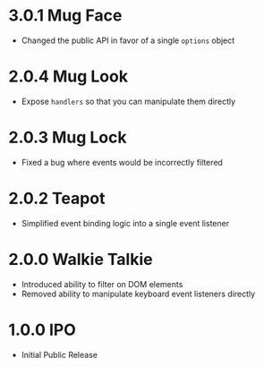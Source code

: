 # 3.0.1 Mug Face

- Changed the public API in favor of a single `options` object

# 2.0.4 Mug Look

- Expose `handlers` so that you can manipulate them directly

# 2.0.3 Mug Lock

- Fixed a bug where events would be incorrectly filtered

# 2.0.2 Teapot

- Simplified event binding logic into a single event listener

# 2.0.0 Walkie Talkie

- Introduced ability to filter on DOM elements
- Removed ability to manipulate keyboard event listeners directly

# 1.0.0 IPO

- Initial Public Release
